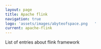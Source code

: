 ```yaml
---
layout: page
title: Apache flink
navigation: true
logo: 'assets/images/abyteofspace.png   '
current: apache-flink
---
```


List of entries about flink framework   